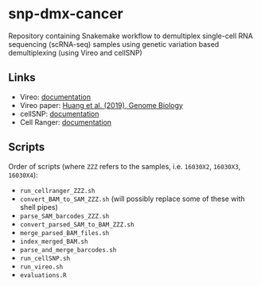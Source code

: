 # snp-dmx-cancer

Repository containing Snakemake workflow to demultiplex single-cell RNA sequencing (scRNA-seq) samples using genetic variation based demultiplexing (using Vireo and cellSNP)


## Links

- Vireo: [documentation](https://vireosnp.readthedocs.io/en/latest/index.html)
- Vireo paper: [Huang et al. (2019), Genome Biology](https://genomebiology.biomedcentral.com/articles/10.1186/s13059-019-1865-2)
- cellSNP: [documentation](https://github.com/single-cell-genetics/cellSNP)
- Cell Ranger: [documentation](https://support.10xgenomics.com/single-cell-gene-expression/software/overview/welcome)


## Scripts

Order of scripts (where `ZZZ` refers to the samples, i.e. `16030X2`, `16030X3`, `16030X4`):

- `run_cellranger_ZZZ.sh`
- `convert_BAM_to_SAM_ZZZ.sh` (will possibly replace some of these with shell pipes)
- `parse_SAM_barcodes_ZZZ.sh`
- `convert_parsed_SAM_to_BAM_ZZZ.sh`
- `merge_parsed_BAM_files.sh`
- `index_merged_BAM.sh`
- `parse_and_merge_barcodes.sh`
- `run_cellSNP.sh`
- `run_vireo.sh`
- `evaluations.R`

